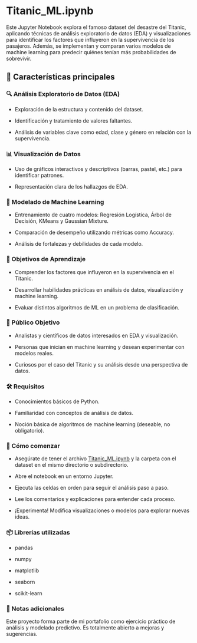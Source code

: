 # Titanic_ML.ipynb

Este Jupyter Notebook explora el famoso dataset del desastre del Titanic, aplicando técnicas de análisis exploratorio de datos (EDA) y visualizaciones para identificar los factores que influyeron en la supervivencia de los pasajeros. Además, se implementan y comparan varios modelos de machine learning para predecir quiénes tenían más probabilidades de sobrevivir.

## 📌 Características principales
### 🔍 Análisis Exploratorio de Datos (EDA)

  - Exploración de la estructura y contenido del dataset.

  - Identificación y tratamiento de valores faltantes.

  - Análisis de variables clave como edad, clase y género en relación con la supervivencia.

### 📊 Visualización de Datos

   - Uso de gráficos interactivos y descriptivos (barras, pastel, etc.) para identificar patrones.

   - Representación clara de los hallazgos de EDA.

### 🤖 Modelado de Machine Learning

   - Entrenamiento de cuatro modelos: Regresión Logística, Árbol de Decisión, KMeans y Gaussian Mixture.

   - Comparación de desempeño utilizando métricas como Accuracy.

   - Análisis de fortalezas y debilidades de cada modelo.

### 🎯 Objetivos de Aprendizaje

   - Comprender los factores que influyeron en la supervivencia en el Titanic.

   - Desarrollar habilidades prácticas en análisis de datos, visualización y machine learning.

   - Evaluar distintos algoritmos de ML en un problema de clasificación.

### 👥 Público Objetivo

   - Analistas y científicos de datos interesados en EDA y visualización.

   - Personas que inician en machine learning y desean experimentar con modelos reales.

   - Curiosos por el caso del Titanic y su análisis desde una perspectiva de datos.

### 🛠️ Requisitos

   - Conocimientos básicos de Python.

   - Familiaridad con conceptos de análisis de datos.

   -  Noción básica de algoritmos de machine learning (deseable, no obligatorio).

### 🚀 Cómo comenzar

  -  Asegúrate de tener el archivo [Titanic_ML.ipynb](https://github.com/Bordal97/Portafolio/blob/main/Titanic_ML.ipynb) y la carpeta con el dataset en el mismo directorio o subdirectorio.

  -  Abre el notebook en un entorno Jupyter.

  - Ejecuta las celdas en orden para seguir el análisis paso a paso.

  -  Lee los comentarios y explicaciones para entender cada proceso.

  - ¡Experimenta! Modifica visualizaciones o modelos para explorar nuevas ideas.

### 📦 Librerías utilizadas

  - pandas

  - numpy

  - matplotlib

  - seaborn

  - scikit-learn

### 📌 Notas adicionales

Este proyecto forma parte de mi portafolio como ejercicio práctico de análisis y modelado predictivo. Es totalmente abierto a mejoras y sugerencias.
